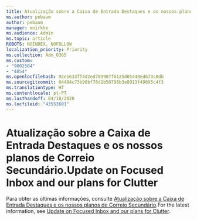 ```yaml
---
title: Atualização sobre a Caixa de Entrada Destaques e os nossos planos de Correio Secundário.
ms.author: pebaum
author: pebaum
manager: mnirkhe
ms.audience: Admin
ms.topic: article
ROBOTS: NOINDEX, NOFOLLOW
localization_priority: Priority
ms.collection: Adm_O365
ms.custom:
- "9002504"
- "4854"
ms.openlocfilehash: 92e1633ff4d2ed709907f6125d05440ed673c8db
ms.sourcegitcommit: 04484c73b96bf76d1b50796b3e8913f49095c4f3
ms.translationtype: HT
ms.contentlocale: pt-PT
ms.lasthandoff: 04/18/2020
ms.locfileid: "43553601"
---
```

# <a name="update-on-focused-inbox-and-our-plans-for-clutter"></a><span data-ttu-id="78376-102">Atualização sobre a Caixa de Entrada Destaques e os nossos planos de Correio Secundário.</span><span class="sxs-lookup"><span data-stu-id="78376-102">Update on Focused Inbox and our plans for Clutter</span></span>

<span data-ttu-id="78376-103">Para obter as últimas informações, consulte [Atualização sobre a Caixa de Entrada Destaques e os nossos planos de Correio Secundário](https://techcommunity.microsoft.com/t5/outlook-blog/update-on-focused-inbox-and-our-plans-for-clutter/ba-p/136448).</span><span class="sxs-lookup"><span data-stu-id="78376-103">For the latest information, see [Update on Focused Inbox and our plans for Clutter](https://techcommunity.microsoft.com/t5/outlook-blog/update-on-focused-inbox-and-our-plans-for-clutter/ba-p/136448).</span></span>
